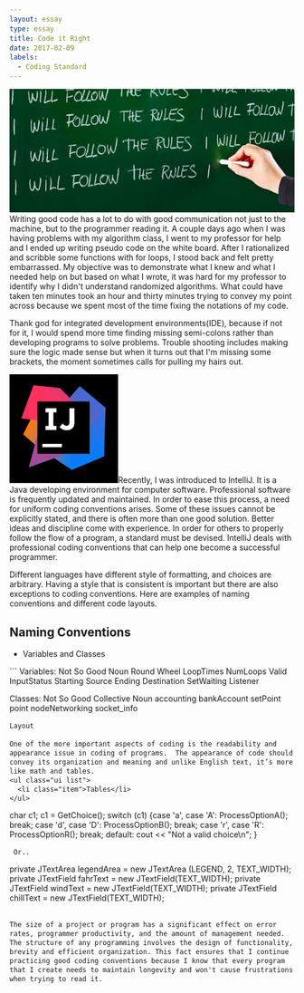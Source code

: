 ```yaml
---
layout: essay
type: essay
title: Code it Right
date: 2017-02-09
labels:
  - Coding Standard
---
```


<img class="ui medium rounded left floated image" src="/images/Follow-the-rules.jpeg"> Writing good code has a lot to do with good communication not just to the machine, but to the programmer reading it. A couple days ago when I was having problems with my algorithm class, I went to my professor for help and I ended up writing pseudo code on the white board. After I rationalized and scribble some functions with for loops, I stood back and felt pretty embarrassed. My objective was to demonstrate what I knew and what I needed help on but based on what I wrote, it was hard for my professor to identify why I didn't understand randomized algorithms. What could have taken ten minutes took an hour and thirty minutes trying to convey my point across because we spent most of the time fixing the notations of my code. 

Thank god for integrated development environments(IDE), because if not for it, I would spend more time finding missing semi-colons rather than developing programs to solve problems. Trouble shooting includes making sure the logic made sense but when it turns out that I'm missing some brackets, the moment sometimes calls for pulling my hairs out. 


<img class="ui small rounded left floated image" src="/images/IDEADEV.png">Recently, I was introduced to IntelliJ. It is a Java developing environment for computer software. Professional software is frequently updated and maintained. In order to ease this process, a need for uniform coding conventions arises.  Some of these issues cannot be explicitly stated, and there is often more than one good solution.  Better ideas and discipline come with experience.  In order for others to properly follow the flow of a program, a standard must be devised. IntelliJ deals with professional coding conventions that can help one become a successful programmer. 

Different languages have different style of formatting, and choices are arbitrary. Having a style that is consistent is important but there are also exceptions to coding conventions. Here are examples of naming conventions and different code layouts.

## Naming Conventions
<ul class="ui list">
  <li class="item">Variables and Classes</li>
</ul>
```
Variables:   
   Not So Good 		Noun
   Round 		Wheel
   LoopTimes 		NumLoops
   Valid 		InputStatus
   Starting 		Source
   Ending 		Destination
   SetWaiting 		Listener

Classes: 
   Not So Good 		Collective Noun
   accounting 		bankAccount
   setPoint 		point
   nodeNetworking 	socket_info
```
Layout

One of the more important aspects of coding is the readability and appearance issue in coding of programs.  The appearance of code should convey its organization and meaning and unlike English text, it’s more like math and tables.
<ul class="ui list">
  <li class="item">Tables</li>
</ul>
```
char c1;
c1 = GetChoice();
switch (c1)
   {case 'a', case 'A':  ProcessOptionA();  break;
    case 'd', case 'D':  ProcessOptionB();  break;
    case 'r', case 'R':  ProcessOptionR();  break;
          default:             cout << "Not a valid choice\n";
}
```  
 Or..

```
private JTextArea  legendArea = new JTextArea (LEGEND, 2, TEXT_WIDTH);	
private JTextField fahrText   = new JTextField(TEXT_WIDTH);	
private JTextField windText   = new JTextField(TEXT_WIDTH);	
private JTextField chillText  = new JTextField(TEXT_WIDTH);	
```

The size of a project or program has a significant effect on error rates, programmer productivity, and the amount of management needed. The structure of any programming involves the design of functionality, brevity and efficient organization. This fact ensures that I continue practicing good coding conventions because I know that every program that I create needs to maintain longevity and won't cause frustrations when trying to read it.




